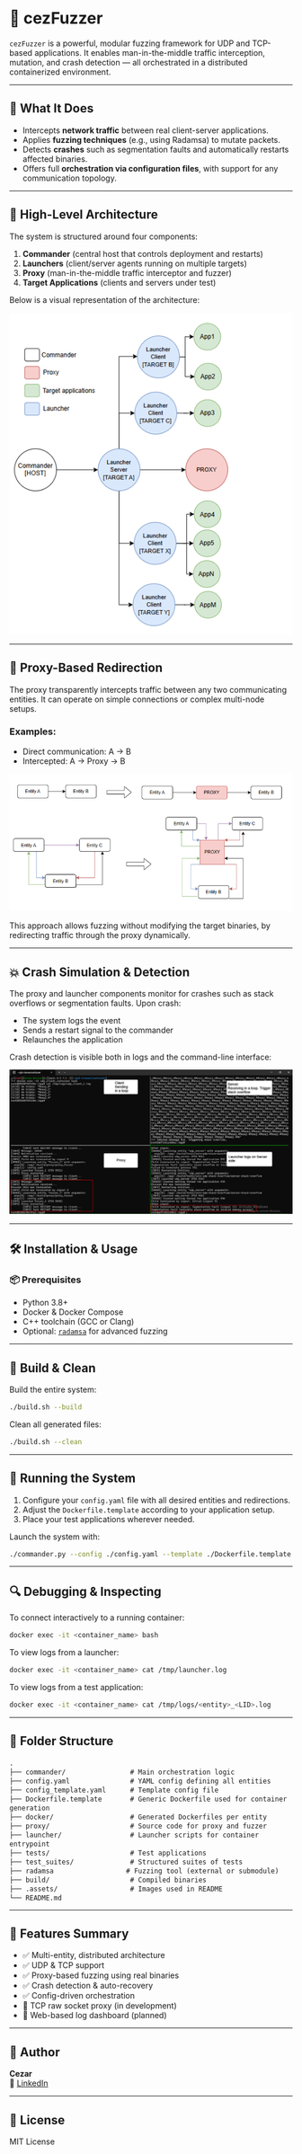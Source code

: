 # 🧪 cezFuzzer

`cezFuzzer` is a powerful, modular fuzzing framework for UDP and TCP-based applications. It enables man-in-the-middle traffic interception, mutation, and crash detection — all orchestrated in a distributed containerized environment.

---

## 🚀 What It Does

- Intercepts **network traffic** between real client-server applications.
- Applies **fuzzing techniques** (e.g., using Radamsa) to mutate packets.
- Detects **crashes** such as segmentation faults and automatically restarts affected binaries.
- Offers full **orchestration via configuration files**, with support for any communication topology.

---

## 🧠 High-Level Architecture

The system is structured around four components:
1. **Commander** (central host that controls deployment and restarts)
2. **Launchers** (client/server agents running on multiple targets)
3. **Proxy** (man-in-the-middle traffic interceptor and fuzzer)
4. **Target Applications** (clients and servers under test)

Below is a visual representation of the architecture:

![Architecture](.assets/arhitecure.png)

---

## 🔁 Proxy-Based Redirection

The proxy transparently intercepts traffic between any two communicating entities. It can operate on simple connections or complex multi-node setups.

### Examples:
- Direct communication: A → B  
- Intercepted: A → Proxy → B

![Redirection Logic](.assets/Proxy_redirections.png)

This approach allows fuzzing without modifying the target binaries, by redirecting traffic through the proxy dynamically.

---

## 💥 Crash Simulation & Detection

The proxy and launcher components monitor for crashes such as stack overflows or segmentation faults. Upon crash:

- The system logs the event
- Sends a restart signal to the commander
- Relaunches the application

Crash detection is visible both in logs and the command-line interface:

![Crash Simulation](.assets/stack_overflow_udp.png)

---

## 🛠 Installation & Usage

### 📦 Prerequisites

- Python 3.8+
- Docker & Docker Compose
- C++ toolchain (GCC or Clang)
- Optional: [`radamsa`](https://gitlab.com/akihe/radamsa) for advanced fuzzing

---

## 🔧 Build & Clean

Build the entire system:

```bash
./build.sh --build
```

Clean all generated files:

```bash
./build.sh --clean
```

---

## 🧪 Running the System

1. Configure your `config.yaml` file with all desired entities and redirections.
2. Adjust the `Dockerfile.template` according to your application setup.
3. Place your test applications wherever needed.

Launch the system with:

```bash
./commander.py --config ./config.yaml --template ./Dockerfile.template
```

---

## 🔍 Debugging & Inspecting

To connect interactively to a running container:

```bash
docker exec -it <container_name> bash
```

To view logs from a launcher:

```bash
docker exec -it <container_name> cat /tmp/launcher.log
```

To view logs from a test application:

```bash
docker exec -it <container_name> cat /tmp/logs/<entity>_<LID>.log
```

---

## 📂 Folder Structure

```
.
├── commander/                # Main orchestration logic
├── config.yaml               # YAML config defining all entities
├── config_template.yaml      # Template config file
├── Dockerfile.template       # Generic Dockerfile used for container generation
├── docker/                   # Generated Dockerfiles per entity
├── proxy/                    # Source code for proxy and fuzzer
├── launcher/                 # Launcher scripts for container entrypoint
├── tests/                    # Test applications
├── test_suites/              # Structured suites of tests
├── radamsa                  # Fuzzing tool (external or submodule)
├── build/                    # Compiled binaries
├── .assets/                  # Images used in README
└── README.md
```

---

## 📌 Features Summary

- ✅ Multi-entity, distributed architecture
- ✅ UDP & TCP support
- ✅ Proxy-based fuzzing using real binaries
- ✅ Crash detection & auto-recovery
- ✅ Config-driven orchestration
- 🚧 TCP raw socket proxy (in development)
- 🚧 Web-based log dashboard (planned)

---

## 👤 Author

**Cezar**  
🔗 [LinkedIn](https://linkedin.com/in/cezarxyz)

---

## 📝 License

MIT License
